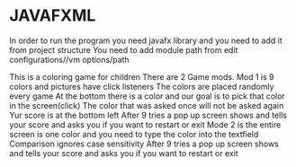 # JAVAFXML
In order to run the program you need javafx library and you need to add it from project structure
You need to add module path from edit configurations//vm options/path

This is a coloring game for children
There are 2 Game mods.
Mod 1 is 9 colors and pictures have click listeners
The colors are placed randomly every game
At the bottom there is a color and our goal is to pick that color in the screen(click)
The color that was asked once will not be asked again
Yur score is at the bottom left
After 9 tries a pop up screen shows and tells your score and asks you if you want to restart or exit
Mode 2 is the entire screen is one color and you need to type the color into the textfield
Comparison ignores case sensitivity
After 9 tries a pop up screen shows and tells your score and asks you if you want to restart or exit
